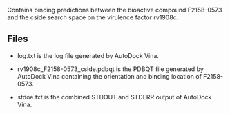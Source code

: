 Contains binding predictions between the bioactive compound F2158-0573 and the cside search space on the virulence factor rv1908c.

## Files

- log.txt is the log file generated by AutoDock Vina.

- rv1908c_F2158-0573_cside.pdbqt is the PDBQT file generated by AutoDock Vina containing the orientation and binding location of F2158-0573.

- stdoe.txt is the combined STDOUT and STDERR output of AutoDock Vina.

